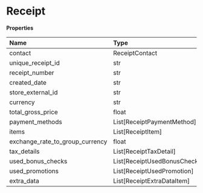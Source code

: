 # Receipt

**Properties**

| Name                            | Type                        | Required | Description |
| :------------------------------ | :-------------------------- | :------- | :---------- |
| contact                         | ReceiptContact              | ✅       |             |
| unique_receipt_id               | str                         | ✅       |             |
| receipt_number                  | str                         | ✅       |             |
| created_date                    | str                         | ✅       |             |
| store_external_id               | str                         | ✅       |             |
| currency                        | str                         | ✅       |             |
| total_gross_price               | float                       | ✅       |             |
| payment_methods                 | List[ReceiptPaymentMethod]  | ✅       |             |
| items                           | List[ReceiptItem]           | ✅       |             |
| exchange_rate_to_group_currency | float                       | ❌       |             |
| tax_details                     | List[ReceiptTaxDetail]      | ❌       |             |
| used_bonus_checks               | List[ReceiptUsedBonusCheck] | ❌       |             |
| used_promotions                 | List[ReceiptUsedPromotion]  | ❌       |             |
| extra_data                      | List[ReceiptExtraDataItem]  | ❌       |             |

<!-- This file was generated by liblab | https://liblab.com/ -->
